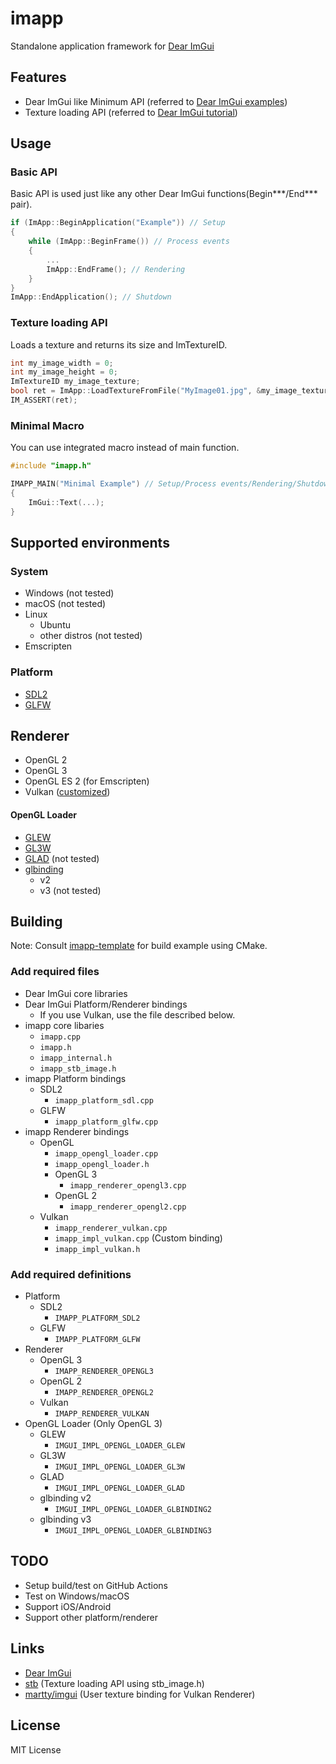 # imapp

Standalone application framework for [Dear ImGui](https://github.com/ocornut/imgui)

## Features

- Dear ImGui like Minimum API (referred to [Dear ImGui examples](https://github.com/ocornut/imgui/tree/master/examples))
- Texture loading API (referred to [Dear ImGui tutorial](https://github.com/ocornut/imgui/wiki/Image-Loading-and-Displaying-Examples))

## Usage

### Basic API

Basic API is used just like any other Dear ImGui functions(Begin***/End*** pair).

```cpp
if (ImApp::BeginApplication("Example")) // Setup
{
    while (ImApp::BeginFrame()) // Process events
    {
        ...
        ImApp::EndFrame(); // Rendering
    }
}
ImApp::EndApplication(); // Shutdown
```

### Texture loading API

Loads a texture and returns its size and ImTextureID.

```cpp
int my_image_width = 0;
int my_image_height = 0;
ImTextureID my_image_texture;
bool ret = ImApp::LoadTextureFromFile("MyImage01.jpg", &my_image_texture, &my_image_width, &my_image_height);
IM_ASSERT(ret);
```

### Minimal Macro

You can use integrated macro instead of main function.

```cpp
#include "imapp.h"

IMAPP_MAIN("Minimal Example") // Setup/Process events/Rendering/Shutdown
{
    ImGui::Text(...);
}
```

## Supported environments

### System

- Windows (not tested)
- macOS (not tested)
- Linux
    - Ubuntu
    - other distros (not tested)
- Emscripten

### Platform

- [SDL2](https://www.libsdl.org/)
- [GLFW](https://github.com/glfw/glfw)

## Renderer

- OpenGL 2
- OpenGL 3
- OpenGL ES 2 (for Emscripten)
- Vulkan ([customized](https://github.com/martty/imgui))

#### OpenGL Loader

- [GLEW](http://glew.sourceforge.net/)
- [GL3W](https://github.com/skaslev/gl3w)
- [GLAD](https://github.com/Dav1dde/glad) (not tested)
- [glbinding](https://github.com/cginternals/glbinding)
    - v2
    - v3 (not tested)

## Building

Note: Consult [imapp-template](https://github.com/remyroez/imapp-template) for build example using CMake.

### Add required files

- Dear ImGui core libraries
- Dear ImGui Platform/Renderer bindings
    - If you use Vulkan, use the file described below.
- imapp core libaries
    - `imapp.cpp`
    - `imapp.h`
    - `imapp_internal.h`
    - `imapp_stb_image.h`
- imapp Platform bindings
    - SDL2
        - `imapp_platform_sdl.cpp`
    - GLFW
        - `imapp_platform_glfw.cpp`
- imapp Renderer bindings
    - OpenGL
        - `imapp_opengl_loader.cpp`
        - `imapp_opengl_loader.h`
        - OpenGL 3
            - `imapp_renderer_opengl3.cpp`
        - OpenGL 2
            - `imapp_renderer_opengl2.cpp`
    - Vulkan
        - `imapp_renderer_vulkan.cpp`
        - `imapp_impl_vulkan.cpp` (Custom binding)
        - `imapp_impl_vulkan.h`

### Add required definitions

- Platform
    - SDL2
        - `IMAPP_PLATFORM_SDL2`
    - GLFW
        - `IMAPP_PLATFORM_GLFW`
- Renderer
    - OpenGL 3
        - `IMAPP_RENDERER_OPENGL3`
    - OpenGL 2
        - `IMAPP_RENDERER_OPENGL2`
    - Vulkan
        - `IMAPP_RENDERER_VULKAN`
- OpenGL Loader (Only OpenGL 3)
    - GLEW
        - `IMGUI_IMPL_OPENGL_LOADER_GLEW`
    - GL3W
        - `IMGUI_IMPL_OPENGL_LOADER_GL3W`
    - GLAD
        - `IMGUI_IMPL_OPENGL_LOADER_GLAD`
    - glbinding v2
        - `IMGUI_IMPL_OPENGL_LOADER_GLBINDING2`
    - glbinding v3
        - `IMGUI_IMPL_OPENGL_LOADER_GLBINDING3`

## TODO

- Setup build/test on GitHub Actions
- Test on Windows/macOS
- Support iOS/Android
- Support other platform/renderer

## Links

- [Dear ImGui](https://github.com/ocornut/imgui)
- [stb](https://github.com/nothings/stb) (Texture loading API using stb_image.h)
- [martty/imgui](https://github.com/martty/imgui) (User texture binding for Vulkan Renderer)

## License

MIT License
